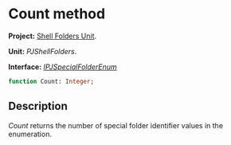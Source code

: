 # Count method #

**Project:** [Shell Folders Unit](ShellFoldersUnit.md).

**Unit:** _PJShellFolders_.

**Interface:** _[IPJSpecialFolderEnum](IPJSpecialFolderEnum.md)_

```pascal
function Count: Integer;
```

## Description ##

_Count_ returns the number of special folder identifier values in the enumeration.